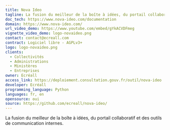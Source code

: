 ```yaml
---
title: Nova Ideo
tagline: La fusion du meilleur de la boîte à idées, du portail collaboratif et des outils de communication internes
doc_tech: https://www.nova-ideo.com/documentation
domain: https://www.nova-ideo.com/
url_video_demo: https://www.youtube.com/embed/gYkACVDFmeg
vignette_video_demo: logo-novaideo.png
contact: contact@ecreall.com
contract: Logiciel libre - AGPLv3+
logo: logo-novaideo.png
clients:
  - Collectivités
  - Administrations
  - Ministères
  - Entreprises
owner: Ecréall
access_link: https://deploiement.consultation.gouv.fr/outil/nova-ideo
developer: Ecréall
programming_language: Python
languages: fr, en
opensource: oui
source: https://github.com/ecreall/nova-ideo/
---
```


La fusion du meilleur de la boîte à idées, du portail collaboratif et des outils de communication internes.